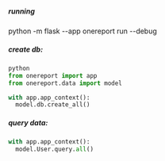 ##### running
python -m flask --app onereport run --debug

##### create db:
```py
python
from onereport import app
from onereport.data import model

with app.app_context():
  model.db.create_all()
```

##### query data:
```py
with app.app_context():
  model.User.query.all()
```
